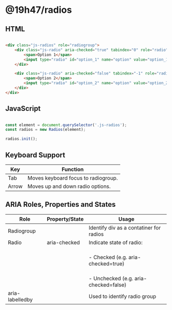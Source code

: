 # @19h47/radios

## HTML

```html

<div class="js-radios" role="radiogroup">
	<div class="js-radio" aria-checked="true" tabindex="0" role="radio">
		<span>Option 1</span>
		<input type="radio" id="option_1" name="option" value="option_1" checked style="display: none;">
	</div>

	<div class="js-radio" aria-checked="false" tabindex="-1" role="radio">
		<span>Option 2</span>
		<input type="radio" id="option_2" name="option" value="option_2" style="display: none;">
	</div>
</div>

```

## JavaScript

```javascript

const element = document.querySelector('.js-radios');
const radios = new Radios(element);

radios.init();

```

## Keyboard Support

| Key   | Function                            |
| ----- | ----------------------------------- |
| Tab   | Moves keyboard focus to radiogroup. |
| Arrow | Moves up and down radio options.    |

## ARIA Roles, Properties and States

| Role            | Property/State | Usage                                      |
| --------------- | -------------- | ------------------------------------------ |
| Radiogroup      |                | Identify div as a contatiner for radios    |
| Radio           | aria-checked   | Indicate state of radio:                   |
|                 |                | <br>- Checked (e.g. aria-checked=true)     |
|                 |                | <br>- Unchecked (e.g. aria-checked=false)  |
| aria-labelledby |                | Used to identify radio group               |
